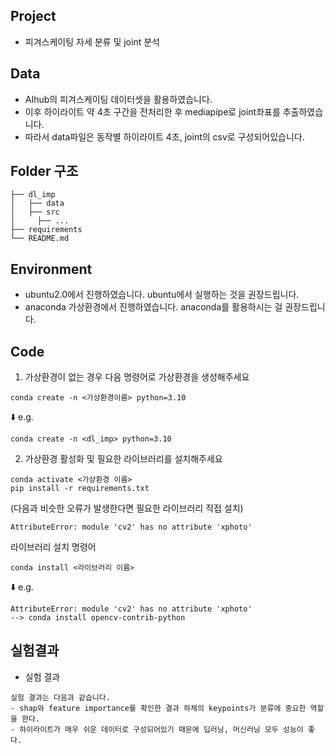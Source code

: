 ## Project
- 피겨스케이팅 자세 분류 및 joint 분석

## Data
- AIhub의 피겨스케이팅 데이터셋을 활용하였습니다.
- 이후 하이라이트 약 4초 구간을 전처리한 후 mediapipe로 joint좌표를 추출하였습니다.
- 따라서 data파일은 동작별 하이라이트 4초, joint의 csv로 구성되어있습니다.

## Folder 구조
```
├── dl_imp
│   ├── data
│   ├── src
│     ├── ...
├── requirements
└── README.md
```
## Environment
- ubuntu2.0에서 진행하였습니다. ubuntu에서 실행하는 것을 권장드립니다.
- anaconda 가상환경에서 진행하였습니다. anaconda를 활용하시는 걸 권장드립니다.

## Code 
1. 가상환경이 없는 경우 다음 명령어로 가상환경을 생성해주세요

```
conda create -n <가상환경이름> python=3.10 
```
⬇️ e.g.
```
conda create -n <dl_imp> python=3.10
```

2. 가상환경 활성화 및 필요한 라이브러리를 설치해주세요
```
conda activate <가상환경 이름>
pip install -r requirements.txt
```
(다음과 비슷한 오류가 발생한다면 필요한 라이브러리 직접 설치)
```
AttributeError: module 'cv2' has no attribute 'xphoto'
```
라이브러리 설치 명령어
```
conda install <라이브러리 이름>
```
⬇️ e.g.
```
AttributeError: module 'cv2' has no attribute 'xphoto'
--> conda install opencv-contrib-python
```


## 실험결과
- 실험 결과 
```
실험 결과는 다음과 같습니다. 
- shap와 feature importance를 확인한 결과 하체의 keypoints가 분류에 중요한 역할을 한다.
- 하이라이트가 매우 쉬운 데이터로 구성되어있기 때문에 딥러닝, 머신러닝 모두 성능이 좋다. 
```
